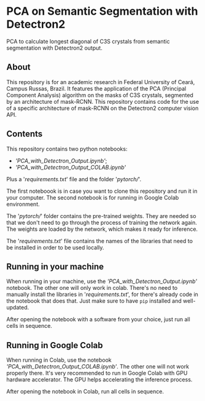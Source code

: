 # PCA on Semantic Segmentation with Detectron2
PCA to calculate longest diagonal of C3S crystals from semantic segmentation with Detectron2 output.

## About

This repository is for an academic research in Federal University of Ceará, Campus Russas, Brazil.
It features the application of the PCA (Principal Component Analysis) algorithm on the masks of C3S crystals, segmented by an architecture of mask-RCNN. This repository contains code for the use of a specific architecture of mask-RCNN on the Detectron2 computer vision API.

## Contents

This repository contains two python notebooks:

- *'PCA_with_Detectron_Output.ipynb'*;
- *'PCA_with_Detectron_Output_COLAB.ipynb'*

Plus a '*requirements.txt*' file and the folder '*pytorch/*'.

The first noteboook is in case you want to clone this repository and run it in your computer.
The second notebook is for running in Google Colab environment.

The '*pytorch/*' folder contains the pre-trained weights. They are needed so that we don't need to go through the process of training the network again. The weights are loaded by the network, which makes it ready for inference.

The '*requirements.txt*' file contains the names of the libraries that need to be installed in order to be used locally.

## Running in your machine

When running in your machine, use the *'PCA_with_Detectron_Output.ipynb'* notebook. The other one will only work in colab.
There's no need to manually install the libraries in '*requirements.txt*', for there's already code in the notebook that does that. 
Just make sure to have `pip` installed and well-updated.

After opening the notebook with a software from your choice, just run all cells in sequence.

## Running in Google Colab

When running in Colab, use the notebook *'PCA_with_Detectron_Output_COLAB.ipynb'*. The other one will not work properly there.
It's very recommended to run in Google Colab with GPU hardware accelerator. The GPU helps accelerating the inference process.

After opening the notebook in Colab, run all cells in sequence. 